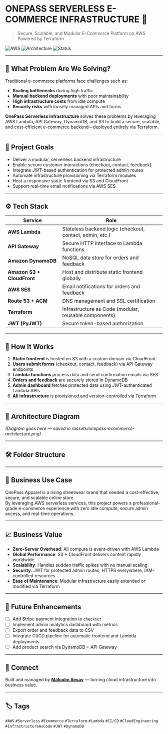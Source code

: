 # ONEPASS SERVERLESS E-COMMERCE INFRASTRUCTURE 🚀  
> Secure, Scalable, and Modular E-Commerce Platform on AWS Powered by Terraform

![AWS](https://img.shields.io/badge/Built%20With-AWS-orange?style=for-the-badge&logo=amazonaws)
![Architecture](https://img.shields.io/badge/Architecture-Serverless-blueviolet?style=for-the-badge)
![Status](https://img.shields.io/badge/Status-In%20Progress-success?style=for-the-badge)

---

## 📌 What Problem Are We Solving?

Traditional e-commerce platforms face challenges such as:

- **Scaling bottlenecks** during high traffic
- **Manual backend deployments** with poor maintainability
- **High infrastructure costs** from idle compute
- **Security risks** with loosely managed APIs and forms

**OnePass Serverless Infrastructure** solves these problems by leveraging AWS Lambda, API Gateway, DynamoDB, and S3 to build a secure, scalable, and cost-efficient e-commerce backend—deployed entirely via Terraform.

---

## 🎯 Project Goals

- Deliver a modular, serverless backend infrastructure
- Enable secure customer interactions (checkout, contact, feedback)
- Integrate JWT-based authentication for protected admin routes
- Automate infrastructure provisioning via Terraform modules
- Host a responsive static frontend via S3 and CloudFront
- Support real-time email notifications via AWS SES

---

## ⚙️ Tech Stack

| Service               | Role                                                      |
|------------------------|-----------------------------------------------------------|
| **AWS Lambda**         | Stateless backend logic (checkout, contact, admin, etc.)  |
| **API Gateway**        | Secure HTTP interface to Lambda functions                 |
| **Amazon DynamoDB**    | NoSQL data store for orders and feedback                  |
| **Amazon S3 + CloudFront** | Host and distribute static frontend globally         |
| **AWS SES**            | Email notifications for orders and feedback               |
| **Route 53 + ACM**     | DNS management and SSL certification                      |
| **Terraform**          | Infrastructure as Code (modular, reusable components)     |
| **JWT (PyJWT)**        | Secure token-based authorization                          |

---

## 🔁 How It Works

1. **Static frontend** is hosted on S3 with a custom domain via CloudFront
2. **Users submit forms** (checkout, contact, feedback) via API Gateway endpoints
3. **Lambda functions** process data and send confirmation emails via SES
4. **Orders and feedback** are securely stored in DynamoDB
5. **Admin dashboard** fetches protected data using JWT-authenticated Lambda APIs
6. **All infrastructure** is provisioned and version-controlled via Terraform

---

## 🧩 Architecture Diagram

*(Diagram goes here — saved in /assets/onepass-ecommerce-architecture.png)*

---

## 🛠 Folder Structure

---

## 💼 Business Use Case

OnePass Apparel is a rising streetwear brand that needed a cost-effective, secure, and scalable online store.  
By leveraging AWS serverless services, this project powers a professional-grade e-commerce experience with zero idle compute, secure admin access, and real-time operations.

---

## 📈 Business Value

- **Zero-Server Overhead**: All compute is event-driven with AWS Lambda
- **Global Performance**: S3 + CloudFront delivers content rapidly worldwide
- **Scalability**: Handles sudden traffic spikes with no manual scaling
- **Security**: JWT for protected admin routes, HTTPS everywhere, IAM-controlled resources
- **Ease of Maintenance**: Modular infrastructure easily extended or modified via Terraform

---

## 🔮 Future Enhancements

- [ ] Add Stripe payment integration to `checkout`
- [ ] Implement admin analytics dashboard with metrics
- [ ] Export order and feedback data to CSV
- [ ] Integrate CI/CD pipeline for automatic frontend and Lambda deployments
- [ ] Add product search via DynamoDB + API Gateway

---

## 🤝 Connect

Built and managed by **[Malcolm Sesay](https://www.linkedin.com/in/malcolmsesay/)** — turning cloud infrastructure into business value.

---

## 🏷️ Tags

`#AWS` `#Serverless` `#Ecommerce` `#Terraform` `#Lambda` `#CI/CD` `#CloudEngineering` `#InfrastructureAsCode` `#JWT` `#DynamoDB`



